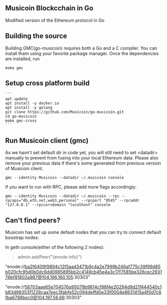 ## Musicoin Blockcchain in Go

Modified version of the Ethereum protocol in Go

## Building the source

Building GMC(go-musicoin) requires both a Go and a C compiler.
You can install them using your favorite package manager.
Once the dependencies are installed, run

    make gmc

## Setup cross platform build
    ```
    apt update
    apt install -y docker.io
    apt install -y golang
    git clone https://github.com/Musicoin/go-musicoin.git
    cd go-musicoin
    make gmc-cross
    ```

## Run Musicoin client (gmc)

As we havn't set default dir in code yet, you will still need to set &lt;datadir&gt; manually to prevent from fusing into your local Ethereum data. Please also remove your previous data if there's some generated from previous version of Musicoin client.

`gmc --identity Musicoin --datadir ~/.musicoin console`

If you want to run with RPC, please add more flags accordingly:

`gmc --identity Musicoin --datadir ~/.musicoin --rpc --rpcapi="db,eth,net,web3,personal" --rpcport "8545" --rpcaddr "127.0.0.1" --rpccorsdomain "localhost" console`

## Can't find peers?
Musicoin has set up some default nodes that you can try to connect default boostrap nodes:

In geth console(either of the following 2 nodes):
> admin.addPeer("{enode info}")

"enode://ba2f6409f9894c12f5aad3471b9c4a2e7999b246af775c39f99d85b020cfc95d0b0dc6dd0985895bb2c4149cb45e4a3c17f7585be326cec293176bf81802a987@104.196.160.105:30303"

"enode://58703aae65e704576a95079b9814cf98f4e20294d9d21f444540c1b83d98353f1228caa7eec3fabfe52c094deffd0e33f0004e8631415a4f0d7c6fba6788bec0@104.197.56.66:30303"
